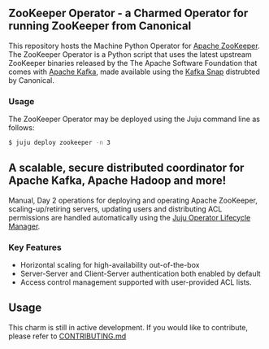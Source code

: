 ## ZooKeeper Operator - a Charmed Operator for running ZooKeeper from Canonical

This repository hosts the Machine Python Operator for [Apache ZooKeeper](https://zookeeper.apache.org/index.html).
The ZooKeeper Operator is a Python script that uses the latest upstream ZooKeeper binaries released by the The Apache Software Foundation that comes with [Apache Kafka](https://github.com/apache/kafka), made available using the [Kafka Snap](https://snapcraft.io/kafka) distrubted by Canonical.

### Usage

The ZooKeeper Operator may be deployed using the Juju command line as follows:

```bash
$ juju deploy zookeeper -n 3
```

## A scalable, secure distributed coordinator for Apache Kafka, Apache Hadoop and more!

Manual, Day 2 operations for deploying and operating Apache ZooKeeper, scaling-up/retiring servers, updating users and distributing ACL permissions are handled automatically using the [Juju Operator Lifecycle Manager](https://juju.is/docs/olm).

### Key Features
- Horizontal scaling for high-availability out-of-the-box
- Server-Server and Client-Server authentication both enabled by default
- Access control management supported with user-provided ACL lists.

## Usage

This charm is still in active development. If you would like to contribute, please refer to [CONTRIBUTING.md](https://github.com/canonical/zookeeper-operator/blob/main/CONTRIBUTING.md)
